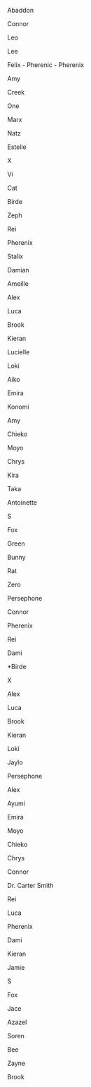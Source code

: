 Abaddon

Connor

Leo

 Lee 

Felix - Pherenic - Pherenix

 Amy 

 Creek 

 One 

Marx

Natz

Estelle 

X

 Vi 

 Cat 

 Birde 

 Zeph 

 Rei 

 Pherenix 

 Stalix 

Damian

 Ameille 

 Alex 

 Luca 

 Brook 

 Kieran 

Lucielle

 Loki 

 Aiko 

 Emira 

 Konomi 

 Amy 

 Chieko 

 Moyo 

 Chrys 

 Kira 

 Taka 

 Antoinette 

 S 

 Fox 

 Green 

 Bunny 

 Rat 

 Zero 

 Persephone 

Connor

Pherenix

Rei

Dami

*Birde

X

 Alex 

Luca

 Brook 

Kieran

Loki

Jaylo 

Persephone

Alex

Ayumi 

Emira

Moyo

Chieko

Chrys

Connor

 Dr. Carter Smith 

Rei

Luca

Pherenix

Dami

Kieran

 Jamie 

S

Fox

Jace

Azazel

 Soren 

 Bee 

 Zayne 

 Brook 